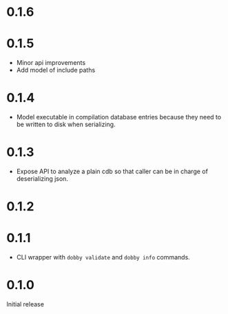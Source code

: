 # 0.1.6
# 0.1.5

- Minor api improvements
- Add model of include paths

# 0.1.4

- Model executable in compilation database entries because they need to be written to disk
  when serializing.

# 0.1.3

- Expose API to analyze a plain cdb so that caller can be in charge of deserializing json.

# 0.1.2
# 0.1.1

- CLI wrapper with `dobby validate` and `dobby info` commands.

# 0.1.0

Initial release
